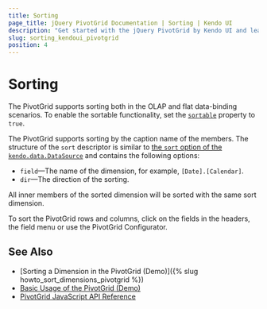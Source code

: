 ```yaml
---
title: Sorting
page_title: jQuery PivotGrid Documentation | Sorting | Kendo UI
description: "Get started with the jQuery PivotGrid by Kendo UI and learn how to sort the widget."
slug: sorting_kendoui_pivotgrid
position: 4
---
```


# Sorting

The PivotGrid supports sorting both in the OLAP and flat data-binding scenarios. To enable the sortable functionality, set the [`sortable`](/api/javascript/ui/pivotgrid/configuration/sortable) property to `true`.

The PivotGrid supports sorting by the caption name of the members. The structure of the `sort` descriptor is similar to [the `sort` option of the `kendo.data.DataSource`](/api/javascript/data/datasource/configuration/sort) and contains the following options:
- `field`&mdash;The name of the dimension, for example, `[Date].[Calendar]`.
- `dir`&mdash;The direction of the sorting.

All inner members of the sorted dimension will be sorted with the same sort dimension.

To sort the PivotGrid rows and columns, click on the fields in the headers, the field menu or use the PivotGrid Configurator.

## See Also

* [Sorting a Dimension in the PivotGrid (Demo)]({% slug howto_sort_dimensions_pivotgrid %})
* [Basic Usage of the PivotGrid (Demo)](https://demos.telerik.com/kendo-ui/pivotgrid/index)
* [PivotGrid JavaScript API Reference](/api/javascript/ui/pivotgrid)
